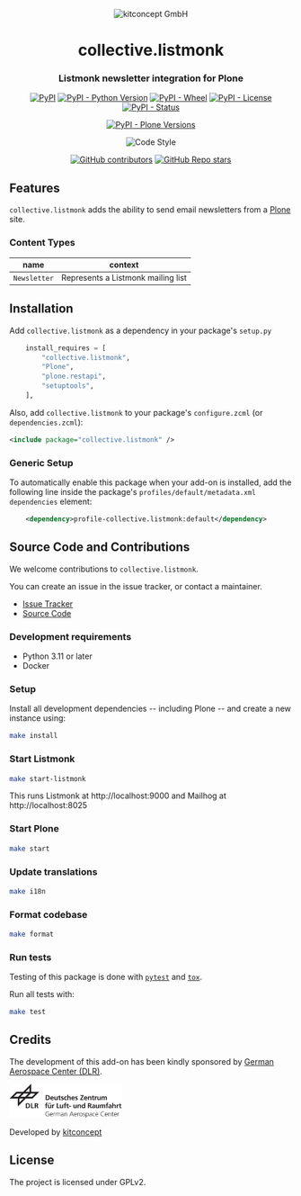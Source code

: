 <p align="center">
    <img alt="kitconcept GmbH" width="200px" src="https://kitconcept.com/logo.svg">
</p>

<h1 align="center">collective.listmonk</h1>
<h3 align="center">Listmonk newsletter integration for Plone</h3>

<div align="center">

[![PyPI](https://img.shields.io/pypi/v/collective.listmonk)](https://pypi.org/project/collective.listmonk/)
[![PyPI - Python Version](https://img.shields.io/pypi/pyversions/collective.listmonk)](https://pypi.org/project/collective.listmonk/)
[![PyPI - Wheel](https://img.shields.io/pypi/wheel/collective.listmonk)](https://pypi.org/project/collective.listmonk/)
[![PyPI - License](https://img.shields.io/pypi/l/collective.listmonk)](https://pypi.org/project/collective.listmonk/)
[![PyPI - Status](https://img.shields.io/pypi/status/collective.listmonk)](https://pypi.org/project/collective.listmonk/)

[![PyPI - Plone Versions](https://img.shields.io/pypi/frameworkversions/plone/collective.listmonk)](https://pypi.org/project/collective.listmonk/)

![Code Style](https://img.shields.io/badge/Code%20Style-Black-000000)

[![GitHub contributors](https://img.shields.io/github/contributors/collective/collective.listmonk)](https://github.com/collective/collective.listmonk)
[![GitHub Repo stars](https://img.shields.io/github/stars/collective/collective.listmonk?style=social)](https://github.com/collective/collective.listmonk)

</div>

## Features

`collective.listmonk` adds the ability to send email newsletters from a [Plone](https://plone.org/) site.

### Content Types

| name         | context                            |
| ------------ | ---------------------------------- |
| `Newsletter` | Represents a Listmonk mailing list |

## Installation

Add `collective.listmonk` as a dependency in your package's `setup.py`

```python
    install_requires = [
        "collective.listmonk",
        "Plone",
        "plone.restapi",
        "setuptools",
    ],
```

Also, add `collective.listmonk` to your package's `configure.zcml` (or `dependencies.zcml`):

```xml
<include package="collective.listmonk" />
```

### Generic Setup

To automatically enable this package when your add-on is installed, add the following line inside the package's `profiles/default/metadata.xml` `dependencies` element:

```xml
    <dependency>profile-collective.listmonk:default</dependency>
```

## Source Code and Contributions

We welcome contributions to `collective.listmonk`.

You can create an issue in the issue tracker, or contact a maintainer.

- [Issue Tracker](https://github.com/collective/collective.listmonk/issues)
- [Source Code](https://github.com/collective/collective.listmonk/)

### Development requirements

- Python 3.11 or later
- Docker

### Setup

Install all development dependencies -- including Plone -- and create a new instance using:

```bash
make install
```

### Start Listmonk

```bash
make start-listmonk
```

This runs Listmonk at http://localhost:9000 and Mailhog at http://localhost:8025

### Start Plone

```bash
make start
```

### Update translations

```bash
make i18n
```

### Format codebase

```bash
make format
```

### Run tests

Testing of this package is done with [`pytest`](https://docs.pytest.org/) and [`tox`](https://tox.wiki/).

Run all tests with:

```bash
make test
```

## Credits

The development of this add-on has been kindly sponsored by [German Aerospace Center (DLR)](https://www.dlr.de).

<img alt="German Aerospace Center (DLR)" width="200px" src="https://raw.githubusercontent.com/collective/collective.listmonk/main/docs/dlr.svg" style="background-color:white">

Developed by [kitconcept](https://www.kitconcept.com/)

## License

The project is licensed under GPLv2.
